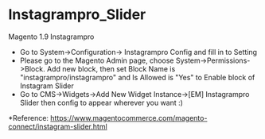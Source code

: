 # Instagrampro_Slider
Magento 1.9 Instagrampro

- Go to System->Configuration-> Instagrampro Config and fill in to Setting
- Please go to the Magento Admin page, choose System->Permissions->Block. Add new block, then set Block Name is "instagrampro/instagrampro" and Is Allowed is "Yes" to Enable block of Instagram Slider
- Go to CMS->Widgets->Add New Widget Instance->[EM] Instagrampro Slider then config to appear wherever you want :)

*Reference: https://www.magentocommerce.com/magento-connect/instagram-slider.html
